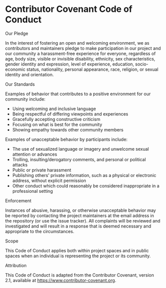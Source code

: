 # Contributor Covenant Code of Conduct

Our Pledge

In the interest of fostering an open and welcoming environment, we as contributors and maintainers pledge to make participation in our project and our community a harassment-free experience for everyone, regardless of age, body size, visible or invisible disability, ethnicity, sex characteristics, gender identity and expression, level of experience, education, socio-economic status, nationality, personal appearance, race, religion, or sexual identity and orientation.

Our Standards

Examples of behavior that contributes to a positive environment for our community include:

- Using welcoming and inclusive language
- Being respectful of differing viewpoints and experiences
- Gracefully accepting constructive criticism
- Focusing on what is best for the community
- Showing empathy towards other community members

Examples of unacceptable behavior by participants include:

- The use of sexualized language or imagery and unwelcome sexual attention or advances
- Trolling, insulting/derogatory comments, and personal or political attacks
- Public or private harassment
- Publishing others' private information, such as a physical or electronic address, without explicit permission
- Other conduct which could reasonably be considered inappropriate in a professional setting

Enforcement

Instances of abusive, harassing, or otherwise unacceptable behavior may be reported by contacting the project maintainers at the email address in the repository (or use the issue tracker). All complaints will be reviewed and investigated and will result in a response that is deemed necessary and appropriate to the circumstances.

Scope

This Code of Conduct applies both within project spaces and in public spaces when an individual is representing the project or its community.

Attribution

This Code of Conduct is adapted from the Contributor Covenant, version 2.1, available at https://www.contributor-covenant.org.
